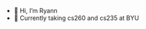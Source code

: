 - 👋 Hi, I’m Ryann
- 🌱 Currently taking cs260 and cs235 at BYU


<!---
ryannpx/ryannpx is a ✨ special ✨ repository because its `README.md` (this file) appears on your GitHub profile.
You can click the Preview link to take a look at your changes.
--->
